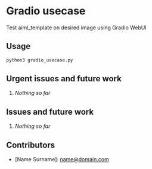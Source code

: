 # Gradio usecase

Test aiml_template on desired image using Gradio WebUI


## Usage

```bash
python3 gradio_usecase.py
```


## Urgent issues and future work

1. *Nothing so far*


## Issues and future work

1. *Nothing so far*


## Contributors

- \[Name Surname\]: <name@domain.com>
